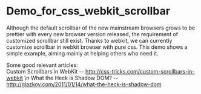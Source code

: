 Demo_for_css_webkit_scrollbar
=============================

Although the default scrollbar of the new mainstream browsers grows to be prettier with every new browser version released, the requirement of customized scrollbar still exist. Thanks to webkit, we can currently customize scrollbar in webkit browser with pure css. This demo shows a simple example, aiming mainly at helping others who need it.

Some good relevant articles:  
    Custom Scrollbars in WebKit -- http://css-tricks.com/custom-scrollbars-in-webkit \n
    What the Heck is Shadow DOM? -- http://glazkov.com/2011/01/14/what-the-heck-is-shadow-dom
